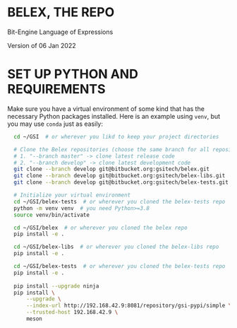 # BELEX, THE REPO

Bit-Engine Language of Expressions

Version of 06 Jan 2022

# SET UP PYTHON AND REQUIREMENTS

Make sure you have a virtual environment of some kind that has the
necessary Python packages installed. Here is an example using `venv`, but you
may use `conda` just as easily:

```bash
  cd ~/GSI  # or wherever you likd to keep your project directories

  # Clone the Belex repositories (choose the same branch for all repositories):
  # 1. "--branch master" -> clone latest release code
  # 2. "--branch develop" -> clone latest development code
  git clone --branch develop git@bitbucket.org:gsitech/belex.git
  git clone --branch develop git@bitbucket.org:gsitech/belex-libs.git
  git clone --branch develop git@bitbucket.org:gsitech/belex-tests.git

  # Initialize your virtual environment
  cd ~/GSI/belex-tests  # or wherever you cloned the belex-tests repo
  python -m venv venv  # you need Python>=3.8
  source venv/bin/activate

  cd ~/GSI/belex  # or wherever you cloned the belex repo
  pip install -e .

  cd ~/GSI/belex-libs  # or wherever you cloned the belex-libs repo
  pip install -e .

  cd ~/GSI/belex-tests  # or wherever you cloned the belex-tests repo
  pip install -e .
  
  pip install --upgrade ninja
  pip install \
      --upgrade \
      --index-url http://192.168.42.9:8081/repository/gsi-pypi/simple \
      --trusted-host 192.168.42.9 \
      meson
```

